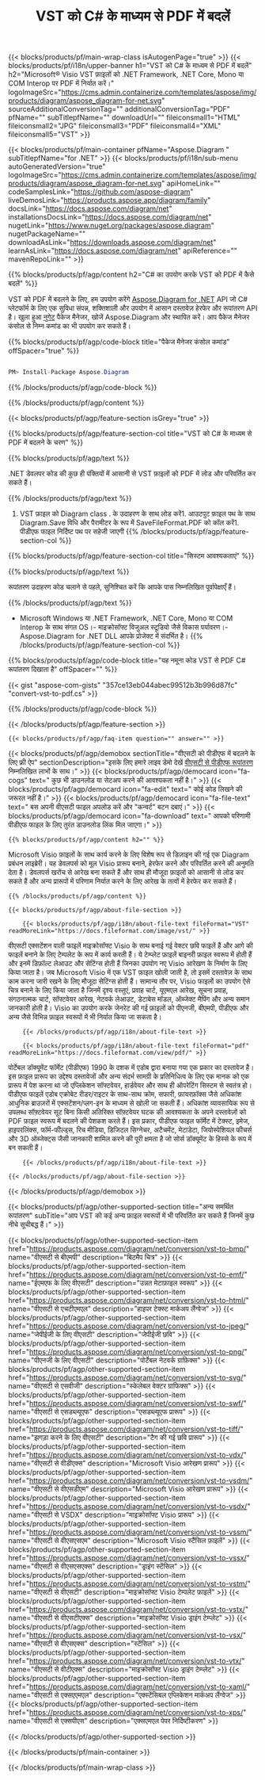 ﻿---
title: VST को C# के माध्यम से PDF में बदलें 
weight: 1100
url: /hi/net/conversion/vst-to-pdf/ 
description: VST से PDF C# रूपांतरण के लिए नमूना कोड। VB.NET, Asp.NET या किसी .NET आधारित एप्लिकेशन के भीतर बैच VST फ़ाइलों से PDF रूपांतरण के लिए API उदाहरण कोड का उपयोग करें।
---
{{< blocks/products/pf/main-wrap-class isAutogenPage="true" >}}
{{< blocks/products/pf/i18n/upper-banner h1="VST को C# के माध्यम से PDF में बदलें" h2="Microsoft® Visio VST फ़ाइलों को .NET Framework, .NET Core, Mono या COM Interop पर PDF में निर्यात करें।" logoImageSrc="https://cms.admin.containerize.com/templates/aspose/img/products/diagram/aspose_diagram-for-net.svg" sourceAdditionalConversionTag="" additionalConversionTag="PDF" pfName="" subTitlepfName="" downloadUrl="" fileiconsmall1="HTML" fileiconsmall2="JPG" fileiconsmall3="PDF" fileiconsmall4="XML" fileiconsmall5="VST" >}}

{{< blocks/products/pf/main-container pfName="Aspose.Diagram " subTitlepfName="for .NET" >}}
{{< blocks/products/pf/i18n/sub-menu autoGeneratedVersion="true" logoImageSrc="https://cms.admin.containerize.com/templates/aspose/img/products/diagram/aspose_diagram-for-net.svg" apiHomeLink="" codeSamplesLink="https://github.com/aspose-diagram" liveDemosLink="https://products.aspose.app/diagram/family" docsLink="https://docs.aspose.com/diagram/net" installationsDocsLink="https://docs.aspose.com/diagram/net" nugetLink="https://www.nuget.org/packages/aspose.diagram" nugetPackageName="" downloadAsLink="https://downloads.aspose.com/diagram/net" learnAsLink="https://docs.aspose.com/diagram/net" apiReference="" mavenRepoLink="" >}}

{{% blocks/products/pf/agp/content h2="C# का उपयोग करके VST को PDF में कैसे बदलें" %}}

 VST को PDF में बदलने के लिए, हम उपयोग करेंगे
 [Aspose.Diagram for .NET](https://products.aspose.com/diagram/net) 
 API जो C# प्लेटफॉर्म के लिए एक सुविधा संपन्न, शक्तिशाली और उपयोग में आसान दस्तावेज़ हेरफेर और रूपांतरण API है। खुला हुआ
 [नुगेट](https://www.nuget.org/packages/aspose.diagram) 
 पैकेज मैनेजर, खोजें
 Aspose.Diagram 
 और स्थापित करें। आप पैकेज मैनेजर कंसोल से निम्न कमांड का भी उपयोग कर सकते हैं।

{{% blocks/products/pf/agp/code-block title="पैकेज मैनेजर कंसोल कमांड" offSpacer="true" %}}

```cs

PM> Install-Package Aspose.Diagram


```

{{% /blocks/products/pf/agp/code-block %}}

{{% /blocks/products/pf/agp/content %}}

{{< blocks/products/pf/agp/feature-section isGrey="true" >}}

{{% blocks/products/pf/agp/feature-section-col title="VST को C# के माध्यम से PDF में बदलने के चरण" %}}

{{% blocks/products/pf/agp/text %}}

 .NET डेवलपर कोड की कुछ ही पंक्तियों में आसानी से VST फ़ाइलों को PDF में लोड और परिवर्तित कर सकते हैं।

{{% /blocks/products/pf/agp/text %}}

1. VST फ़ाइल को Diagram class . के उदाहरण के साथ लोड करें1. आउटपुट फ़ाइल पथ के साथ Diagram.Save विधि और पैरामीटर के रूप में SaveFileFormat.PDF को कॉल करें1. पीडीएफ फाइल निर्दिष्ट पथ पर सहेजी जाएगी
{{% /blocks/products/pf/agp/feature-section-col %}}

{{% blocks/products/pf/agp/feature-section-col title="सिस्टम आवश्यकताएं" %}}

{{% blocks/products/pf/agp/text %}}

 रूपांतरण उदाहरण कोड चलाने से पहले, सुनिश्चित करें कि आपके पास निम्नलिखित पूर्वापेक्षाएँ हैं।

{{% /blocks/products/pf/agp/text %}}

- Microsoft Windows या .NET Framework, .NET Core, Mono या COM Interop के साथ संगत OS।- माइक्रोसॉफ्ट विजुअल स्टूडियो जैसे विकास पर्यावरण।- Aspose.Diagram for .NET DLL आपके प्रोजेक्ट में संदर्भित है।
{{% /blocks/products/pf/agp/feature-section-col %}}

{{% blocks/products/pf/agp/code-block title="यह नमूना कोड VST से PDF C# रूपांतरण दिखाता है" offSpacer="" %}}

{{< gist "aspose-com-gists" "357ce13eb044abec99512b3b996d87fc" "convert-vst-to-pdf.cs" >}}

{{% /blocks/products/pf/agp/code-block %}}

{{< /blocks/products/pf/agp/feature-section >}}

    {{< blocks/products/pf/agp/faq-item question="" answer="" >}}
 

<!-- aboutfile Starts -->

{{< blocks/products/pf/agp/demobox sectionTitle="वीएसटी को पीडीएफ में बदलने के लिए फ्री ऐप" sectionDescription="इसके लिए हमारे लाइव डेमो देखें [वीएसटी से पीडीएफ रूपांतरण](https://products.aspose.app/diagram/conversion/vst-to-pdf) निम्नलिखित लाभों के साथ।" >}}
        {{< blocks/products/pf/agp/democard icon="fa-cogs" text=" कुछ भी डाउनलोड या सेटअप करने की आवश्यकता नहीं है।" >}}
        {{< blocks/products/pf/agp/democard icon="fa-edit" text=" कोई कोड लिखने की जरूरत नहीं है।" >}}
        {{< blocks/products/pf/agp/democard icon="fa-file-text" text=" बस अपनी वीएसटी फाइल अपलोड करें और \"कन्वर्ट\" बटन दबाएं।" >}}
        {{< blocks/products/pf/agp/democard icon="fa-download" text=" आपको परिणामी पीडीएफ फाइल के लिए तुरंत डाउनलोड लिंक मिल जाएगा।" >}}

    {{% blocks/products/pf/agp/content h2="" %}}

 Microsoft Visio फ़ाइलों के साथ कार्य करने के लिए विशेष रूप से डिज़ाइन की गई एक Diagram प्रबंधन लाइब्रेरी। यह डेवलपर्स को मूल Visio प्रारूप बनाने, हेरफेर करने और परिवर्तित करने की अनुमति देता है। डेवलपर्स खरोंच से आरेख बना सकते हैं और साथ ही मौजूदा फ़ाइलों को आसानी से लोड कर सकते हैं और अन्य प्रारूपों में परिणाम निर्यात करने के लिए आरेख के तत्वों में हेरफेर कर सकते हैं।



    {{% /blocks/products/pf/agp/content %}}

    {{< blocks/products/pf/agp/about-file-section >}}

        {{< blocks/products/pf/agp/i18n/about-file-text fileFormat="VST" readMoreLink="https://docs.fileformat.com/image/vst/" >}}
वीएसटी एक्सटेंशन वाली फाइलें माइक्रोसॉफ्ट Visio के साथ बनाई गई वेक्टर छवि फाइलें हैं और आगे की फाइलें बनाने के लिए टेम्पलेट के रूप में कार्य करती हैं। ये टेम्प्लेट फ़ाइलें बाइनरी फ़ाइल स्वरूप में होती हैं और इनमें डिफ़ॉल्ट लेआउट और सेटिंग्स होती हैं जिनका उपयोग नए Visio आरेखण के निर्माण के लिए किया जाता है। जब Microsoft Visio में एक VST फ़ाइल खोली जाती है, तो इसमें दस्तावेज़ के साथ काम करना जारी रखने के लिए मौजूदा सेटिंग्स होती हैं। सामान्य तौर पर, Visio फाइलों का उपयोग ऐसे चित्र बनाने के लिए किया जाता है जिनमें दृश्य वस्तुएं, प्रवाह चार्ट, यूएमएल आरेख, सूचना प्रवाह, संगठनात्मक चार्ट, सॉफ्टवेयर आरेख, नेटवर्क लेआउट, डेटाबेस मॉडल, ऑब्जेक्ट मैपिंग और अन्य समान जानकारी होती है। Visio का उपयोग करके जेनरेट की गई फ़ाइलों को पीएनजी, बीएमपी, पीडीएफ और अन्य जैसे विभिन्न फ़ाइल स्वरूपों में भी निर्यात किया जा सकता है।

        {{< /blocks/products/pf/agp/i18n/about-file-text >}}

        {{< blocks/products/pf/agp/i18n/about-file-text fileFormat="pdf" readMoreLink="https://docs.fileformat.com/view/pdf/" >}}
पोर्टेबल डॉक्यूमेंट फॉर्मेट (पीडीएफ) 1990 के दशक में एडोब द्वारा बनाया गया एक प्रकार का दस्तावेज है। इस फ़ाइल प्रारूप का उद्देश्य दस्तावेजों और अन्य संदर्भ सामग्री के प्रतिनिधित्व के लिए एक मानक को एक प्रारूप में पेश करना था जो एप्लिकेशन सॉफ्टवेयर, हार्डवेयर और साथ ही ऑपरेटिंग सिस्टम से स्वतंत्र हो। पीडीएफ फाइलें एडोब एक्रोबेट रीडर/राइटर के साथ-साथ क्रोम, सफारी, फ़ायरफ़ॉक्स जैसे अधिकांश आधुनिक ब्राउज़रों में एक्सटेंशन/प्लग-इन के माध्यम से खोली जा सकती हैं। अधिकांश व्यावसायिक रूप से उपलब्ध सॉफ़्टवेयर सूट बिना किसी अतिरिक्त सॉफ़्टवेयर घटक की आवश्यकता के अपने दस्तावेज़ों को PDF फ़ाइल स्वरूप में बदलने की पेशकश करते हैं। इस प्रकार, पीडीएफ फाइल फॉर्मेट में टेक्स्ट, इमेज, हाइपरलिंक्स, फॉर्म-फील्ड्स, रिच मीडिया, डिजिटल सिग्नेचर, अटैचमेंट, मेटाडेटा, जियोस्पेशियल फीचर्स और 3D ऑब्जेक्ट्स जैसी जानकारी शामिल करने की पूरी क्षमता है जो सोर्स डॉक्यूमेंट के हिस्से के रूप में बन सकती हैं।

        {{< /blocks/products/pf/agp/i18n/about-file-text >}}

    {{< /blocks/products/pf/agp/about-file-section >}}

{{< /blocks/products/pf/agp/demobox >}}

<!-- aboutfile Ends -->

{{< blocks/products/pf/agp/other-supported-section title="अन्य समर्थित रूपांतरण" subTitle="आप VST को कई अन्य फ़ाइल स्वरूपों में भी परिवर्तित कर सकते हैं जिनमें कुछ नीचे सूचीबद्ध हैं।" >}}

{{< blocks/products/pf/agp/other-supported-section-item href="https://products.aspose.com/diagram/net/conversion/vst-to-bmp/" name="वीएसटी से बीएमपी" description="बिटमैप चित्र" >}}
{{< blocks/products/pf/agp/other-supported-section-item href="https://products.aspose.com/diagram/net/conversion/vst-to-emf/" name="ईएमएफ के लिए वीएसटी" description="उन्नत मेटाफ़ाइल स्वरूप" >}}
{{< blocks/products/pf/agp/other-supported-section-item href="https://products.aspose.com/diagram/net/conversion/vst-to-html/" name="वीएसटी से एचटीएमएल" description="हाइपर टेक्स्ट मार्कअप लैंग्वेज" >}}
{{< blocks/products/pf/agp/other-supported-section-item href="https://products.aspose.com/diagram/net/conversion/vst-to-jpeg/" name="जेपीईजी के लिए वीएसटी" description="जेपीईजी छवि" >}}
{{< blocks/products/pf/agp/other-supported-section-item href="https://products.aspose.com/diagram/net/conversion/vst-to-png/" name="पीएनजी के लिए वीएसटी" description="पोर्टेबल नेटवर्क ग्राफ़िक्स" >}}
{{< blocks/products/pf/agp/other-supported-section-item href="https://products.aspose.com/diagram/net/conversion/vst-to-svg/" name="वीएसटी से एसवीजी" description="स्केलेबल वेक्टर ग्राफिक्स" >}}
{{< blocks/products/pf/agp/other-supported-section-item href="https://products.aspose.com/diagram/net/conversion/vst-to-swf/" name="वीएसटी से एसडब्ल्यूएफ" description="एसडब्ल्यूएफ प्रारूप" >}}
{{< blocks/products/pf/agp/other-supported-section-item href="https://products.aspose.com/diagram/net/conversion/vst-to-tiff/" name="झगड़ा करने के लिए वीएसटी" description="टैग की गई छवि प्रारूप" >}}
{{< blocks/products/pf/agp/other-supported-section-item href="https://products.aspose.com/diagram/net/conversion/vst-to-vdx/" name="वीएसटी से वीडीएक्स" description="Microsoft Visio आरेखण प्रारूप" >}}
{{< blocks/products/pf/agp/other-supported-section-item href="https://products.aspose.com/diagram/net/conversion/vst-to-vsdm/" name="वीएसटी से वीएसडीएम" description="Microsoft Visio आरेखण प्रारूप" >}}
{{< blocks/products/pf/agp/other-supported-section-item href="https://products.aspose.com/diagram/net/conversion/vst-to-vsdx/" name="वीएसटी से VSDX" description="माइक्रोसॉफ्ट Visio प्रारूप" >}}
{{< blocks/products/pf/agp/other-supported-section-item href="https://products.aspose.com/diagram/net/conversion/vst-to-vssm/" name="वीएसटी से वीएसएसएम" description="Microsoft Visio स्टैंसिल फ़ाइलें" >}}
{{< blocks/products/pf/agp/other-supported-section-item href="https://products.aspose.com/diagram/net/conversion/vst-to-vssx/" name="वीएसटी से वीएसएसएक्स" description="ड्राइंग स्टेंसिल" >}}
{{< blocks/products/pf/agp/other-supported-section-item href="https://products.aspose.com/diagram/net/conversion/vst-to-vstm/" name="वीएसटी से वीएसटी" description="माइक्रोसॉफ्ट Visio टेम्पलेट फ़ाइलें" >}}
{{< blocks/products/pf/agp/other-supported-section-item href="https://products.aspose.com/diagram/net/conversion/vst-to-vstx/" name="वीएसटी से वीएसटीएक्स" description="माइक्रोसॉफ्ट Visio ड्राइंग टेम्प्लेट" >}}
{{< blocks/products/pf/agp/other-supported-section-item href="https://products.aspose.com/diagram/net/conversion/vst-to-vsx/" name="वीएसटी से वीएसएक्स" description="स्टेंसिल" >}}
{{< blocks/products/pf/agp/other-supported-section-item href="https://products.aspose.com/diagram/net/conversion/vst-to-vtx/" name="वीएसटी से वीटीएक्स" description="माइक्रोसॉफ्ट Visio ड्राइंग टेम्प्लेट" >}}
{{< blocks/products/pf/agp/other-supported-section-item href="https://products.aspose.com/diagram/net/conversion/vst-to-xaml/" name="वीएसटी से एक्सएएमएल" description="एक्स्टेंसिबल एप्लिकेशन मार्कअप लैंग्वेज" >}}
{{< blocks/products/pf/agp/other-supported-section-item href="https://products.aspose.com/diagram/net/conversion/vst-to-xps/" name="वीएसटी से एक्सपीएस" description="एक्सएमएल पेपर निर्दिष्टीकरण" >}}

{{< /blocks/products/pf/agp/other-supported-section >}}

{{< /blocks/products/pf/main-container >}}
    
{{< /blocks/products/pf/main-wrap-class >}}